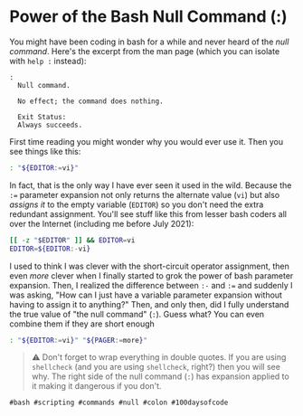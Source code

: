 # Power of the Bash Null Command (:)

You might have been coding in bash for a while and never heard of the
*null command*. Here's the excerpt from the man page (which you can
isolate with `help :` instead):

    :
      Null command.

      No effect; the command does nothing.

      Exit Status:
      Always succeeds.

First time reading you might wonder why you would ever use it. Then you
see things like this:


```bash
: "${EDITOR:=vi}"
```

In fact, that is the only way I have ever seen it used in the wild.
Because the `:=` parameter expansion not only returns the alternate
value (`vi`) but also *assigns it* to the empty variable (`EDITOR`) so you
don't need the extra redundant assignment. You'll see stuff like this
from lesser bash coders all over the Internet (including me before
July 2021):

```bash
[[ -z "$EDITOR" ]] && EDITOR=vi
EDITOR=${EDITOR:-vi}
```

I used to think I was clever with the short-circuit operator assignment,
then even *more* clever when I finally started to grok the power of bash
parameter expansion. Then, I realized the difference between `:-` and
`:=` and suddenly I was asking, "How can I just have a variable
parameter expansion without having to assign it to anything?" Then, and
only then, did I fully understand the true value of "the null command"
(`:`). Guess what? You can even combine them if they are short enough

```bash
: "${EDITOR:=vi}" "${PAGER:=more}"
```

> ⚠️
> Don't forget to wrap everything in double quotes. If you are using
> `shellcheck` (and you are using `shellcheck`, right?) then you will
> see why. The right side of the null command (`:`) has expansion
> applied to it making it dangerous if you don't.

    #bash #scripting #commands #null #colon #100daysofcode
